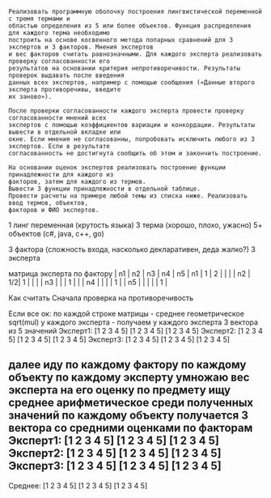     Реализовать программную оболочку построения лингвистической переменной с тремя термами и
    областью определения из 5 или более объектов. Функция распределения для каждого терма необходимо
    построить на основе косвенного метода попарных сравнений для 3 экспертов и 3 факторов. Мнения экспертов
    и вес факторов считать равнозначными. Для каждого эксперта реализовать проверку согласованности его
    результатов на основании критерия непротиворечивости. Результаты проверок выдавать после введения
    данных всех экспертов, например с помощью сообщения («Данные второго эксперта противоречивы, введите
    их заново»).

    После проверки согласованности каждого эксперта провести проверку согласованности мнений всех
    экспертов с помощью коэффициентов вариации и конкордации. Результаты вывести в отдельной вкладке или
    окне. Если мнения не согласованны, попробовать исключить любого из 3 экспертов. Если в результате
    согласованность не достигнута сообщить об этом и закончить построение.

    На основании оценок экспертов реализовать построение функции принадлежности для каждого из
    факторов, затем для каждого из термов.
    Вывести 3 функции принадлежности в отдельной таблице.
    Провести расчеты на примере любой темы из списка ниже. Реализовать ввод термов, объектов,
    факторов и ФИО экспертов.

1 линг переменная (крутость языка)
3 терма (хорошо, плохо, ужасно)
5+ объектов (c#, java, c++, go)

3 фактора (сложность входа, насколько декларативен, деда жалко?)
3 эксперта

матрица эксперта по фактору
   | n1 | n2 | n3 | n4 | n5 |
n1 | 1  | 2  |    |    |    |
n2 | 1/2| 1  |    |    |    |
n3 |    |    | 1  |    |    |
n4 |    |    |    | 1  |    |
n5 |    |    |    |    | 1  |

Как считать
Сначала проверка на противоречивость

Если все ок:
по каждой строке матрицы - среднее геометрическое sqrt(mul) у каждого эксперта - получаем у каждого эксперта 3 вектора из 5 значений
Эксперт1: [1 2 3 4 5] [1 2 3 4 5] [1 2 3 4 5]
Эксперт2: [1 2 3 4 5] [1 2 3 4 5] [1 2 3 4 5]
Эксперт3: [1 2 3 4 5] [1 2 3 4 5] [1 2 3 4 5]

далее иду по каждому фактору
по каждому объекту
по каждому эксперту
умножаю вес эксперта на его оценку по предмету
ищу среднее арифметическое среди полученных значений по каждому объекту
получается 3 вектора со средними оценками по факторам
Эксперт1: [1 2 3 4 5] [1 2 3 4 5] [1 2 3 4 5]
Эксперт2: [1 2 3 4 5] [1 2 3 4 5] [1 2 3 4 5]
Эксперт3: [1 2 3 4 5] [1 2 3 4 5] [1 2 3 4 5]
---------------------------------------------
Среднее: [1 2 3 4 5] [1 2 3 4 5] [1 2 3 4 5]

